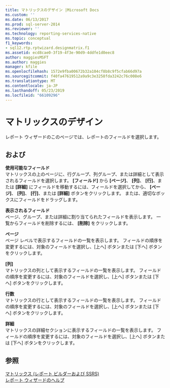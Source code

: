 ```yaml
---
title: マトリックスのデザイン |Microsoft Docs
ms.custom: ''
ms.date: 06/13/2017
ms.prod: sql-server-2014
ms.reviewer: ''
ms.technology: reporting-services-native
ms.topic: conceptual
f1_keywords:
- sql12.rtp.rptwizard.designmatrix.f1
ms.assetid: ecd8cae0-3f19-4f3e-90d9-4ddfe1d0eec8
author: maggiesMSFT
ms.author: maggies
manager: kfile
ms.openlocfilehash: 1572e9fba00672b32a104cf8b8c9f5cfab66d97a
ms.sourcegitcommit: f40fa47619512a9a9c3e3258fda3242c76c008e6
ms.translationtype: MT
ms.contentlocale: ja-JP
ms.lasthandoff: 05/23/2019
ms.locfileid: "66109296"
---
```

# <a name="design-the-matrix"></a>マトリックスのデザイン
  レポート ウィザードのこのページでは、レポートのフィールドを選択します。  
  
## <a name="options"></a>および  
 **使用可能なフィールド**  
 マトリックスの上のページに、行グループ、列グループ、または詳細として表示されるフィールドを選択します。 **[フィールド]** から **[ページ]**、 **[列]**、 **[行]**、または **[詳細]** にフィールドを移動するには、フィールドを選択してから、 **[ページ]**、 **[列]**、 **[行]**、または **[詳細]** ボタンをクリックします。 または、適切なボックスにフィールドをドラッグします。  
  
 **表示されるフィールド**  
 ページ、グループ、または詳細に割り当てられたフィールドを表示します。 一覧からフィールドを削除するには、 **[削除]** をクリックします。  
  
 **ページ**  
 ページ レベルで表示するフィールドの一覧を表示します。 フィールドの順序を変更するには、対象のフィールドを選択し、[上へ] ボタンまたは [下へ] ボタンをクリックします。  
  
 **[列]**  
 マトリックスの列として表示するフィールドの一覧を表示します。 フィールドの順序を変更するには、対象のフィールドを選択し、[上へ] ボタンまたは [下へ] ボタンをクリックします。  
  
 **行数**  
 マトリックスの行として表示するフィールドの一覧を表示します。 フィールドの順序を変更するには、対象のフィールドを選択し、[上へ] ボタンまたは [下へ] ボタンをクリックします。  
  
 **詳細**  
 マトリックスの詳細セクションに表示するフィールドの一覧を表示します。 フィールドの順序を変更するには、対象のフィールドを選択し、[上へ] ボタンまたは [下へ] ボタンをクリックします。  
  
## <a name="see-also"></a>参照  
 [マトリックス &#40;レポート ビルダーおよび SSRS&#41;](report-design/create-a-matrix-report-builder-and-ssrs.md)   
 [レポート ウィザードのヘルプ](../../2014/reporting-services/report-wizard-help.md)  
  
  
